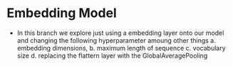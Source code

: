 # Embedding Model
- In this branch we explore just using a embedding layer onto our model and changing the following hyperparameter amoung other things 
  a. embedding dimensions, 
  b. maximum length of sequence
  c. vocabulary size
  d. replacing the flattern layer with the GlobalAveragePooling
 
